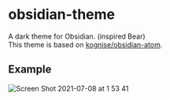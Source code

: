 # obsidian-theme
A dark theme for Obsidian. (inspired Bear)  
This theme is based on [kognise/obsidian-atom](https://github.com/kognise/obsidian-atom).

## Example
![Screen Shot 2021-07-08 at 1 53 41](https://user-images.githubusercontent.com/8983747/124799311-61db2000-df8f-11eb-94c5-b7b41cd794f4.png)
